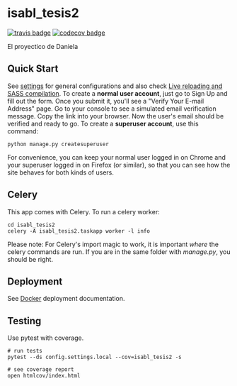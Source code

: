 # isabl_tesis2

[![travis badge][travis_badge]][travis_base]
[![codecov badge][codecov_badge]][codecov_base]

El proyectico de Daniela

## Quick Start

See [settings] for general configurations and also check [Live reloading and SASS compilation]. To create a **normal user account**, just go to Sign Up and fill out the form. Once you submit it, you'll see a "Verify Your E-mail Address" page. Go to your console to see a simulated email verification message. Copy the link into your browser. Now the user's email should be verified and ready to go. To create a **superuser account**, use this command:

    python manage.py createsuperuser

For convenience, you can keep your normal user logged in on Chrome and your superuser logged in on Firefox (or similar), so that you can see how the site behaves for both kinds of users.

## Celery

This app comes with Celery. To run a celery worker:

    cd isabl_tesis2
    celery -A isabl_tesis2.taskapp worker -l info

Please note: For Celery's import magic to work, it is important *where* the celery commands are run. If you are in the same folder with *manage.py*, you should be right.

## Deployment

See [Docker]  deployment documentation.

## Testing

Use pytest with coverage.

    # run tests
    pytest --ds config.settings.local --cov=isabl_tesis2 -s

    # see coverage report
    open htmlcov/index.html

<!-- references -->
[settings]: http://cookiecutter-django.readthedocs.io/en/latest/settings.html
[Live reloading and SASS compilation]: http://cookiecutter-django.readthedocs.io/en/latest/live-reloading-and-sass-compilation.html
[docker]: http://cookiecutter-django.readthedocs.io/en/latest/deployment-with-docker.html
[heroku]: http://cookiecutter-django.readthedocs.io/en/latest/deployment-on-heroku.html

<!-- badges -->
[codecov_badge]: https://codecov.io/gh/isabl-io/isabl_tesis2/branch/master/graph/badge.svg
[codecov_base]: https://codecov.io/gh/isabl-io/isabl_tesis2
[travis_badge]: https://img.shields.io/travis/isabl-io/isabl_tesis2.svg
[travis_base]: https://travis-ci.org/isabl-io/isabl_tesis2
